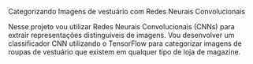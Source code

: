 Categorizando Imagens de vestuário com Redes Neurais Convolucionais

Nesse projeto vou utilizar Redes Neurais Convolucionais (CNNs) para extrair representações distinguíveis de imagens. Vou desenvolver um classificador CNN utilizando o TensorFlow para categorizar imagens de roupas de vestuário que existem em qualquer tipo de loja de magazine.

